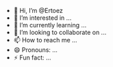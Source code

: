 - 👋 Hi, I’m @Ertoez
- 👀 I’m interested in ...
- 🌱 I’m currently learning ...
- 💞️ I’m looking to collaborate on ...
- 📫 How to reach me ...
- 😄 Pronouns: ...
- ⚡ Fun fact: ...

<!---
Ertoez/Ertoez is a ✨ special ✨ repository because its `README.md` (this file) appears on your GitHub profile.
You can click the Preview link to take a look at your changes.
--->
